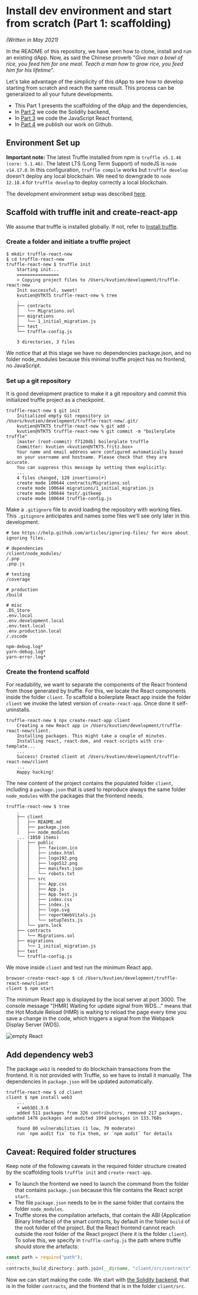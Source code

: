 # Install dev environment and start from scratch (Part 1: scaffolding)
*(Written in May 2021)*

In the README of this repository, we have seen how to clone, install and run an existing dApp. Now, as said the Chinese proverb "_Give man a bowl of rice, you feed him for one meal. Teach a man how to grow rice, you feed him for his lifetime_".

Let's take advantage of the simplicity of this dApp to see how to develop starting from scratch and reach the same result. This process can be generalized to all your future developments.

* This Part 1 presents the scaffolding of the dApp and the dependencies,
* In [Part 2](./devTuto-2.md) we code the Solidity backend,
* In [Part 3](./devTuto-3.md) we code the JavaScript React frontend,
* In [Part 4](./devTuto-4.md) we publish our work on Github.

## Environment Set up
**Important note:**
The latest Truffle installed from npm is `truffle v5.1.46 (core: 5.1.46)`. The latest LTS (Long Term Support) of nodeJS is `node v14.17.0`. In this configuration, `truffle compile` works but `truffle develop` doesn't deploy any local blockchain. We need to downgrade to `node 12.18.4` for `truffle develop` to deploy correctly a local blockchain.

The development environment setup was described [here](../README-2.md).

## Scaffold with truffle init and create-react-app
We assume that truffle is installed globally. If not, refer to [Install truffle](../README-2.md#install-truffle).

### Create a folder and initiate a truffle project
```shell
$ mkdir truffle-react-new
$ cd truffle-react-new
truffle-react-new $ truffle init
    Starting init...
    ================
    > Copying project files to /Users/kvutien/development/truffle-react-new
    Init successful, sweet!
    kvutien@VTKT5 truffle-react-new % tree
    .
    ├── contracts
    │   └── Migrations.sol
    ├── migrations
    │   └── 1_initial_migration.js
    ├── test
    └── truffle-config.js

    3 directories, 3 files
```
We notice that at this stage we have no dependencies package.json, and no folder node_modules because this minimal truffle project has no frontend, no JavaScript.

### Set up a git repository
It is good development practice to make it a git repository and commit this initialized truffle project as a checkpoint.
```shell
truffle-react-new $ git init
    Initialized empty Git repository in /Users/kvutien/development/truffle-react-new/.git/
    kvutien@VTKT5 truffle-react-new % git add .
    kvutien@VTKT5 truffle-react-new % git commit -m "boilerplate truffle"
    [master (root-commit) f7120db] boilerplate truffle
    Committer: kvutien <kvutien@VTKT5.fritz.box>
    Your name and email address were configured automatically based
    on your username and hostname. Please check that they are accurate.
    You can suppress this message by setting them explicitly:
    ...
    4 files changed, 120 insertions(+)
    create mode 100644 contracts/Migrations.sol
    create mode 100644 migrations/1_initial_migration.js
    create mode 100644 test/.gitkeep
    create mode 100644 truffle-config.js
```
Make a `.gitignore` file to avoid loading the repository with working files. This `.gitignore` anticipates and names some files we'll see only later in this development.
```git
# See https://help.github.com/articles/ignoring-files/ for more about ignoring files.

# dependencies
/client/node_modules/
/.pnp
.pnp.js

# testing
/coverage

# production
/build

# misc
.DS_Store
.env.local
.env.development.local
.env.test.local
.env.production.local
/.vscode

npm-debug.log*
yarn-debug.log*
yarn-error.log*
```
### Create the frontend scaffold
For readability, we want to separate the components of the React frontend from those generated by truffle. For this, we locate the React components inside the folder `client`. To scaffold a boilerplate React app inside the folder `client` we invoke the latest version of `create-react-app`. Once done it self-uninstalls.
```shell
truffle-react-new $ npx create-react-app client
    Creating a new React app in /Users/kvutien/development/truffle-react-new/client.
    Installing packages. This might take a couple of minutes.
    Installing react, react-dom, and react-scripts with cra-template...
    ...
    Success! Created client at /Users/kvutien/development/truffle-react-new/client
    ...
    Happy hacking!
```
The new content of the project contains the populated folder `client`, including a `package.json` that is used to reproduce always the same folder `node_modules` with the packages that the frontend needs.
```shell
truffle-react-new $ tree
    .
    ├── client
    │   ├── README.md
    │   ├── package.json
    │   ├── node_modules
    ... (1050 items)
    │   ├── public
    │   │   ├── favicon.ico
    │   │   ├── index.html
    │   │   ├── logo192.png
    │   │   ├── logo512.png
    │   │   ├── manifest.json
    │   │   └── robots.txt
    │   ├── src
    │   │   ├── App.css
    │   │   ├── App.js
    │   │   ├── App.test.js
    │   │   ├── index.css
    │   │   ├── index.js
    │   │   ├── logo.svg
    │   │   ├── reportWebVitals.js
    │   │   └── setupTests.js
    │   └── yarn.lock
    ├── contracts
    │   └── Migrations.sol
    ├── migrations
    │   └── 1_initial_migration.js
    ├── test
    └── truffle-config.js
```
We move inside `client` and test run the minimum React app.
```
browser-create-react-app $ cd /Users/kvutien/development/truffle-react-new/client 
client $ npm start
```
The minimum React app is displayed by the local server at port 3000. The console message "[HMR] Waiting for update signal from WDS..." means that the Hot Module Reload (HMR) is waiting to reload the page every time you save a change in the code, which triggers a signal from the Webpack Display Server (WDS).

![empty React](./0-emptyReact.png)

## Add dependency web3
The package `web3` is needed to do blockchain transactions from the frontend. It is not provided with Truffle, so we have to install it manually. The dependencies in `package.json` will be updated automatically.
```shell
truffle-react-new $ cd client
client $ npm install web3
    ...
    + web3@1.3.6
    added 511 packages from 326 contributors, removed 217 packages, updated 1476 packages and audited 1994 packages in 133.768s

    found 80 vulnerabilities (1 low, 79 moderate)
    run `npm audit fix` to fix them, or `npm audit` for details
```

## Caveat: Required folder structures
Keep note of the following caveats in the required folder structure created by the scaffolding tools `truffle init` and `create-react-app`.
* To launch the frontend we need to launch the command from the folder that contains `package.json` because this file contains the React script `start`.
* The file `package.json` needs to be in the same folder that contains the folder `node_modules`.
* Truffle stores the compilation artefacts, that contain the ABI (Application Binary Interface) of the smart contracts, by default in the folder `build` of the root folder of the project. But the React frontend cannot reach outside the root folder of the React project (here it is the folder `client`). To solve this, we specify in `truffle-config.js` the path where truffle should store the artefacts: 
```javascript
const path = require("path");
...
contracts_build_directory: path.join(__dirname, "client/src/contracts"),
```
Now we can start making the code. We start with [the Solidity backend](./devTuto-2.md), that is in the folder `contracts`, and the frontend that is in the folder `client/src`.
